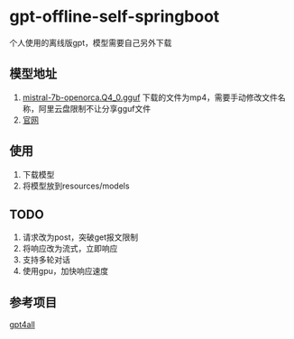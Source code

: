 # gpt-offline-self-springboot
个人使用的离线版gpt，模型需要自己另外下载

## 模型地址
1. [mistral-7b-openorca.Q4_0.gguf](https://119.91.23.137/d/%F0%9F%88%B4%E6%88%91%E7%9A%84%E9%98%BF%E9%87%8C%E5%88%86%E4%BA%AB/Tacit0926/mistral-7b-openorca.mp4) 下载的文件为mp4，需要手动修改文件名称，阿里云盘限制不让分享gguf文件
2. [官网](https://gpt4all.io/index.html)

## 使用
1. 下载模型
2. 将模型放到resources/models

## TODO
1. 请求改为post，突破get报文限制
2. 将响应改为流式，立即响应
3. 支持多轮对话
4. 使用gpu，加快响应速度

## 参考项目
[gpt4all](https://github.com/nomic-ai/gpt4all)